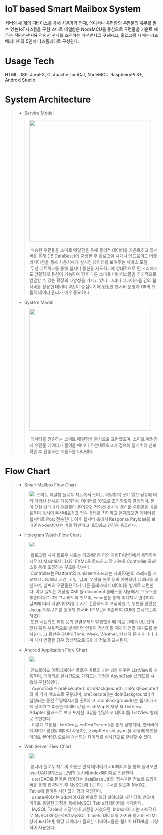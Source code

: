 # IoT based Smart Mailbox System
서버와 세 개의 디바이스를 통해 사용자가 언제, 어디서나 우편함의 우편물의 유무를 알 수 있는 IoT시스템을 구현
스마트 메일함은 NodeMCU를 중심으로 우편물을 카운트 해주는 적외선센서와 적외선 센서를 조작하는 자석센서로 구성되고, 홀로그램 시계는 라즈베리파이와 5인치 디스플레이로 구성된다.

# Usage Tech
HTML, JSP, JavaFX, C, Apache TomCat, NodeMCU, RaspberryPi 3+, Android Studio

# System Architecture
> - Service Model
> > <img src="https://user-images.githubusercontent.com/43469662/76012725-20c99a80-5f5a-11ea-8cac-09eff12e9eb2.png" height="400"></br></br>
> > &nbsp;배송된 우편물을 스마트 메일함을 통해 물리적 데이터를 카운트하고 웹서버를 통해 DB(DataBase)에 저장한 후 홀로그램 시계나 안드로이드 어플리케이션을 통해 사용자에게 실시간 데이터를 보여주는 서비스 모델</br>
 &nbsp;무선 네트워크를 통해  웹서버 통신을 시도하기에 상대적으로 먼 거리에서도 원활하게 통신이 가능하며 향후 다른 스마트 디바이스들을 추가적으로 연결할 수 있는 확장의 다양성을 가지고 있다. 그러나 디바이스들 간의 웹서버를 활용한 데이터 교환이 중점이기에 원활한 웹서버 운영과 DB의 효율적 데이터 관리가 매우 중요하다.
> - System Model
> > <img src="https://user-images.githubusercontent.com/43469662/76012581-dea05900-5f59-11ea-9b51-4f5304b0ad8f.png" height="400"></br></br>
> > &nbsp;데이터를 전송하는 스마트 메일함을 중심으로 표현했으며, 스마트 메일함에 우편물 데이터가 들어올 때마다 무선네트워크에 접속해 웹서버와 신뢰 확인 후 전송하는 흐름도를 나타낸다.

# Flow Chart
> - Smart Mailbox Flow Chart
> > <img src="https://user-images.githubusercontent.com/43469662/76013162-dc8aca00-5f5a-11ea-8e17-64408b1e173e.png">
> > &nbsp;스마트 메일함 플로우 차트에서 스마트 메일함의 문이 열고 닫힘에 따라 적외선 센서를 가동하거나 데이터를 ‘0’으로 초기화할지 결정되며, 문이 닫힌 상태에서 우편물이 들어오면 적외선 센서가 들어온 우편물을 카운트하며 동시에 무선네트워크 접속 상태를 진단하고 문제없으면 데이터를 웹서버로 Post 전송한다. 이후 웹서버 측에서 Response Payload를 보내면 NodeMCU는 이를 확인하고 네트워크  연결을 종료한다.
> - Hologram Watch Flow Chart
> > <img src="https://user-images.githubusercontent.com/43469662/76013170-e01e5100-5f5a-11ea-9abf-a0524d7a3af4.png"></br></br>
> > &nbsp;홀로그램 시계 플로우 차트는 라즈베리파이의 자바FX환경에서 동작하며 시작 시 Main에서 디자인 FXML을 로드하고 각 기능을 Controller 클래스를 통해 조정하는 구조를 갖는다.</br>
&nbsp;Controller는 Platform의 runlater메소드라는 자바FX만의 쓰레드를 사용해 GUI상에서 시간, 요일, 날씨, 우편물 현황 등의 가변적인 데이터를 갱신하며, 날씨와 우편물은 각기 다른 클래스에서 데이터를 별개로 리턴한다. 이때 날씨는 기상청 XML을 document 클래스를 사용해서 그 요소를 추출하여 GUI에 표시하도록 했으며, case문을 통해 이미지로 변경하여 날씨에 따라 배경이미지를 수시로 전환하도록 코딩하였고,  우편물 현황은 Jsoup 외부 API를 활용해 웹서버 HTML을 추출하여 GUI에 표시하도록 하였다.</br>
&nbsp;또한 네트워크 불통 등의 연결문제가 발생했을 때 이로 인해 NULL값이 전체 혹은 부분적으로 발생하면 연결이 정상화될 때까지 연결 재시도를 반복한다. 그 동안은 GUI에 Time, Week, Weather, Mail의 문자가 나타나며 다시 연결될 경우 정상적으로 GUI에 정보가 표시된다.
> - Android Application Flow Chart
> > <img src="https://user-images.githubusercontent.com/43469662/76013177-e3194180-5f5a-11ea-9ead-79481bc250a0.png"></br></br>
> > &nbsp;안드로이드 어플리케이션 플로우 차트의 기본 레이아웃은 ListView를 사용하며, 데이터를 실시간으로 가져오는 과정을 AsyncTask 쓰레드를 사용해 구현하였다.</br>&nbsp;
AsyncTask는 preExecute(), doInBackground(), onPostExecute()의 세 가지 메소드로 구분되며, preExecute()는 doInBackground()가 실행되는 동안 로딩메시지를 출력하고, doInBackground()는 웹서버 url에 접속하고 추출한 데이터 값을 HashMap에 저장 후 ListView Adapter 클래스로 보내 포지션 Id값을 할당하고 데이터를 ListView 형태로 표현한다.</br>&nbsp;
이렇게 표현된 ListView는 onPostExcute()를 통해 실행되며, 웹서버에 데이터가 갱신될 때마다 사용자는 SwipRefreshLayout을 사용해 화면을 아래로 끌어당김으로써 갱신되는 데이터를 실시간으로 열람할 수 있다.
> - Web Server Flow Chart
> > <img src="https://user-images.githubusercontent.com/43469662/76013193-e57b9b80-5f5a-11ea-9203-d972179e37f2.png"></br></br>
> > &nbsp;웹서버 플로우 차트의 흐름은 먼저 데이터가 add페이지를 통해 들어오면 userDAO클래스로 보냄과 동시에 index페이지로 전환한다.</br>&nbsp;
userDAO로 들어온 데이터는 dataBaseUtill의 접속권한 정보를 드라이버를 통해 입력받은 후 MySQL에 접근하는 순서를 밟으며 MySQL Table에 들어온 시간 값과 함께 저장한다.</br>&nbsp;
delete페이지는 add페이지와 반대로 해당 데이터의 시간 값을 받으며, 이후로 동일한 과정을 통해 MySQL Table의 데이터를 삭제한다.</br>&nbsp;
 MySQL Table에 저장/삭제 과정을 거쳤으면, Index페이지는 자체적으로 MySQL에 접근하여 MySQL Table의 데이터를 가져와 웹서버 HTML상에 표시하며, 해당 데이터가 필요한 디바이스들은 웹서버 HTML을 파싱하여 사용한다.
